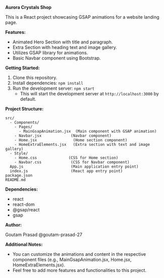 **Aurora Crystals Shop**

This is a React project showcasing GSAP animations for a website landing page.

**Features:**

-    Animated Hero Section with title and paragraph.
-    Extra Section with heading text and image gallery.
-    Utilizes GSAP library for animations.
-    Basic Navbar component using Bootstrap.

**Getting Started:**

1. Clone this repository.
2. Install dependencies: `npm install`
3. Run the development server: `npm start`
     - This will start the development server at `http://localhost:3000` by default.

**Project Structure:**

```
src/
  - Components/
    - Pages/
      - MainGsapAnimation.jsx  (Main component with GSAP animation)
    - Navbar.jsx             (Navbar component)
    - Home.jsx                (Home section component)
    - HomeExtraElements.jsx   (Extra section with text and image gallery)
  - Style/
    - Home.css              (CSS for Home section)
    - Navbar.css             (CSS for Navbar component)
  App.js                     (Main application entry point)
  index.js                   (React app entry point)
package.json
README.md
```

**Dependencies:**

-    react
-    react-dom
-    @gsap/react
-    gsap

**Author:**

Goutam Prasad
@goutam-prasad-27

**Additional Notes:**

-    You can customize the animations and content in the respective component files (e.g., MainGsapAnimation.jsx, Home.jsx, HomeExtraElements.jsx).
-    Feel free to add more features and functionalities to this project.
